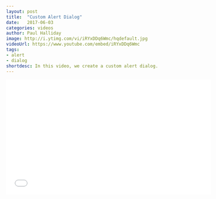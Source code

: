 ```yaml
---
layout: post
title:  "Custom Alert Dialog"
date:   2017-06-03
categories: videos
author: Paul Halliday
image: http://i.ytimg.com/vi/iRYxDDq6Wmc/hqdefault.jpg
videoUrl: https://www.youtube.com/embed/iRYxDDq6Wmc
tags: 
- alert
- dialog
shortdesc: In this video, we create a custom alert dialog.
---
```

<iframe width="560" height="315" src="{{ page.videoUrl }}" frameborder="0" allowfullscreen></iframe>
